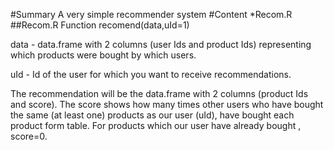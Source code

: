 #Summary
A very simple recommender system
#Content
*Recom.R
##Recom.R
Function recomend(data,uId=1)

data - data.frame with 2 columns (user Ids and product Ids) representing which products were bought by which users.

uId - Id of the user for which you want to receive recommendations.

The recommendation will be the data.frame with 2 columns (product Ids and score). 
The score shows how many times other users who have bought the same (at least one) products as our user (uId), 
have bought each product form table. 
For products which our user have already bought , score=0.
